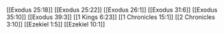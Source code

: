 [[Exodus 25:18]]
[[Exodus 25:22]]
[[Exodus 26:1]]
[[Exodus 31:6]]
[[Exodus 35:10]]
[[Exodus 39:3]]
[[1 Kings 6:23]]
[[1 Chronicles 15:1]]
[[2 Chronicles 3:10]]
[[Ezekiel 1:5]]
[[Ezekiel 10:1]]
